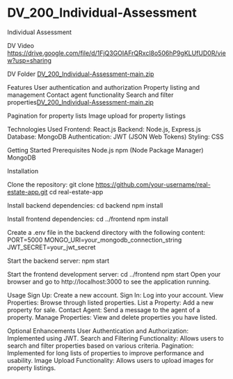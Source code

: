 # DV_200_Individual-Assessment
Individual Assessment

DV Video 
https://drive.google.com/file/d/1FjQ3GOIAFrQRxcl8o506hP9gKLUfUD0R/view?usp=sharing

DV Folder
[DV_200_Individual-Assessment-main.zip](https://github.com/EnzoDV08/DV_200_Individual-Assessment/files/15502817/DV_200_Individual-Assessment-main.zip)



Features
User authentication and authorization
Property listing and management
Contact agent functionality
Search and filter properties[DV_200_Individual-Assessment-main.zip](https://github.com/EnzoDV08/DV_200_Individual-Assessment/files/15502811/DV_200_Individual-Assessment-main.zip)

Pagination for property lists
Image upload for property listings

Technologies Used
Frontend: React.js
Backend: Node.js, Express.js
Database: MongoDB
Authentication: JWT (JSON Web Tokens)
Styling: CSS

Getting Started
Prerequisites
Node.js
npm (Node Package Manager)
MongoDB

Installation

Clone the repository:
git clone https://github.com/your-username/real-estate-app.git
cd real-estate-app

Install backend dependencies:
cd backend
npm install

Install frontend dependencies:
cd ../frontend
npm install

Create a .env file in the backend directory with the following content:
PORT=5000
MONGO_URI=your_mongodb_connection_string
JWT_SECRET=your_jwt_secret

Start the backend server:
npm start


Start the frontend development server:
cd ../frontend
npm start
Open your browser and go to http://localhost:3000 to see the application running.

Usage
Sign Up: Create a new account.
Sign In: Log into your account.
View Properties: Browse through listed properties.
List a Property: Add a new property for sale.
Contact Agent: Send a message to the agent of a property.
Manage Properties: View and delete properties you have listed.

Optional Enhancements
User Authentication and Authorization: Implemented using JWT.
Search and Filtering Functionality: Allows users to search and filter properties based on various criteria.
Pagination: Implemented for long lists of properties to improve performance and usability.
Image Upload Functionality: Allows users to upload images for property listings.





